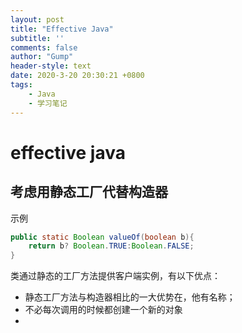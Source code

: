 ```yaml
---
layout: post
title: "Effective Java"
subtitle: ''
comments: false
author: "Gump"
header-style: text
date: 2020-3-20 20:30:21 +0800
tags:
    - Java 
    - 学习笔记
---
```


# effective java



## 考虑用静态工厂代替构造器

示例

```java
public static Boolean valueOf(boolean b){
	return b? Boolean.TRUE:Boolean.FALSE;
}
```



 类通过静态的工厂方法提供客户端实例，有以下优点：

- 静态工厂方法与构造器相比的一大优势在，他有名称；
- 不必每次调用的时候都创建一个新的对象
- 